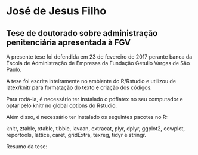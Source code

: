 # José de Jesus Filho
## Tese de doutorado sobre administração penitenciária apresentada à FGV

A presente tese foi defendida em 23 de fevereiro de 2017 perante banca da Escola de Administração de Empresas da Fundação Getulio Vargas de São Paulo. 

A tese foi escrita inteiramente no ambiente do R/Rstudio e utilizou de latex/knitr para formatação do texto e criação dos códigos.

Para rodá-la, é necessário ter instalado o pdflatex no seu computador e optar pelo knitr no global options do Rstudio.

Além disso, é necessário ter instalado os seguintes pacotes no R:


knitr, ztable, xtable, tibble, lavaan, extracat, plyr, dplyr, ggplot2, cowplot, reportools, lattice, caret, gridExtra, texreg, tidyr e  stringr.

Resumo da tese:







